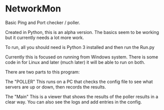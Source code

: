 # NetworkMon
Basic Ping and Port checker / poller.

Created in Python, this is an alpha version. The basics seem to be working but it currently needs a lot more work.

To run, all you should need is Python 3 installed and then run the Run.py

Currently this is focused on running from  Windows system. There is some code in for Linux and later (much later) it will be able to run on both.

There are two parts to this program:

The "POLLER"
This runs on a PC that checks the config file to see what servers are up or down, then records the results.

The "Main"
This is a viewer that shows the results of the poller results in a clear way. You can also see the logs and add entries in the config.

